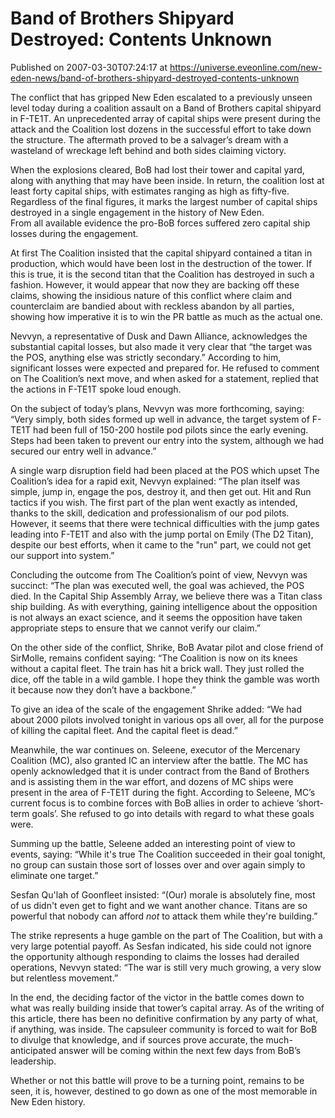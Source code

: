 # Band of Brothers Shipyard Destroyed: Contents Unknown
Published on 2007-03-30T07:24:17 at https://universe.eveonline.com/new-eden-news/band-of-brothers-shipyard-destroyed-contents-unknown

The conflict that has gripped New Eden escalated to a previously unseen level today during a coalition assault on a Band of Brothers capital shipyard in F-TE1T. An unprecedented array of capital ships were present during the attack and the Coalition lost dozens in the successful effort to take down the structure. The aftermath proved to be a salvager’s dream with a wasteland of wreckage left behind and both sides claiming victory. 

When the explosions cleared, BoB had lost their tower and capital yard, along with anything that may have been inside. In return, the coalition lost at least forty capital ships, with estimates ranging as high as fifty-five. Regardless of the final figures, it marks the largest number of capital ships destroyed in a single engagement in the history of New Eden.   
From all available evidence the pro-BoB forces suffered zero capital ship losses during the engagement. 

At first The Coalition insisted that the capital shipyard contained a titan in production, which would have been lost in the destruction of the tower. If this is true, it is the second titan that the Coalition has destroyed in such a fashion. However, it would appear that now they are backing off these claims, showing the insidious nature of this conflict where claim and counterclaim are bandied about with reckless abandon by all parties, showing how imperative it is to win the PR battle as much as the actual one. 

Nevvyn, a representative of Dusk and Dawn Alliance, acknowledges the substantial capital losses, but also made it very clear that “the target was the POS, anything else was strictly secondary.” According to him, significant losses were expected and prepared for. He refused to comment on The Coalition’s next move, and when asked for a statement, replied that the actions in F-TE1T spoke loud enough. 

On the subject of today’s plans, Nevvyn was more forthcoming, saying: “Very simply, both sides formed up well in advance, the target system of F-TE1T had been full of 150-200 hostile pod pilots since the early evening. Steps had been taken to prevent our entry into the system, although we had secured our entry well in advance.” 

A single warp disruption field had been placed at the POS which upset The Coalition’s idea for a rapid exit, Nevvyn explained: “The plan itself was simple, jump in, engage the pos, destroy it, and then get out. Hit and Run tactics if you wish. The first part of the plan went exactly as intended, thanks to the skill, dedication and professionalism of our pod pilots. However, it seems that there were technical difficulties with the jump gates leading into F-TE1T and also with the jump portal on Emily (The D2 Titan), despite our best efforts, when it came to the "run" part, we could not get our support into system.” 

Concluding the outcome from The Coalition’s point of view, Nevvyn was succinct: “The plan was executed well, the goal was achieved, the POS died. In the Capital Ship Assembly Array, we believe there was a Titan class ship building. As with everything, gaining intelligence about the opposition is not always an exact science, and it seems the opposition have taken appropriate steps to ensure that we cannot verify our claim.” 

On the other side of the conflict, Shrike, BoB Avatar pilot and close friend of SirMolle, remains confident saying: “The Coalition is now on its knees without a capital fleet. The train has hit a brick wall. They just rolled the dice, off the table in a wild gamble. I hope they think the gamble was worth it because now they don’t have a backbone.” 

To give an idea of the scale of the engagement Shrike added: “We had about 2000 pilots involved tonight in various ops all over, all for the purpose of killing the capital fleet. And the capital fleet is dead.” 

Meanwhile, the war continues on. Seleene, executor of the Mercenary Coalition (MC), also granted IC an interview after the battle. The MC has openly acknowledged that it is under contract from the Band of Brothers and is assisting them in the war effort, and dozens of MC ships were present in the area of F-TE1T during the fight. According to Seleene, MC’s current focus is to combine forces with BoB allies in order to achieve ‘short-term goals’. She refused to go into details with regard to what these goals were. 

Summing up the battle, Seleene added an interesting point of view to events, saying: “While it's true The Coalition succeeded in their goal tonight, no group can sustain those sort of losses over and over again simply to eliminate one target.” 

Sesfan Qu'lah of Goonfleet insisted: “(Our) morale is absolutely fine, most of us didn't even get to fight and we want another chance. Titans are so powerful that nobody can afford _not_ to attack them while they're building.” 

The strike represents a huge gamble on the part of The Coalition, but with a very large potential payoff. As Sesfan indicated, his side could not ignore the opportunity although responding to claims the losses had derailed operations, Nevvyn stated: “The war is still very much growing, a very slow but relentless movement.” 

In the end, the deciding factor of the victor in the battle comes down to what was really building inside that tower’s capital array. As of the writing of this article, there has been no definitive confirmation by any party of what, if anything, was inside. The capsuleer community is forced to wait for BoB to divulge that knowledge, and if sources prove accurate, the much-anticipated answer will be coming within the next few days from BoB’s leadership. 

Whether or not this battle will prove to be a turning point, remains to be seen, it is, however, destined to go down as one of the most memorable in New Eden history.
